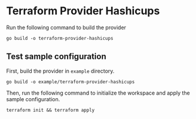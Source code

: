 # Terraform Provider Hashicups

Run the following command to build the provider

```shell
go build -o terraform-provider-hashicups
```

## Test sample configuration

First, build the provider in `example` directory.

```shell
go build -o example/terraform-provider-hashicups
```

Then, run the following command to initialize the workspace and apply the sample configuration.

```shell
terraform init && terraform apply
```